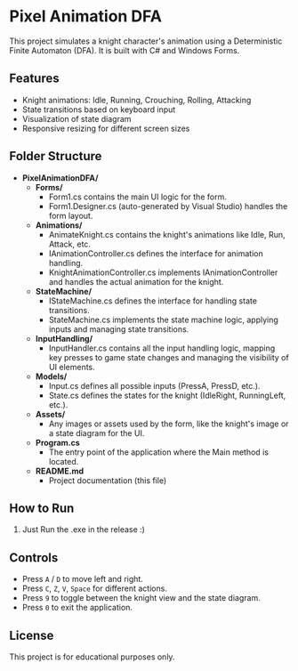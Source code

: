 # Pixel Animation DFA

This project simulates a knight character's animation using a Deterministic Finite Automaton (DFA).
It is built with C# and Windows Forms.

## Features

- Knight animations: Idle, Running, Crouching, Rolling, Attacking
- State transitions based on keyboard input
- Visualization of state diagram
- Responsive resizing for different screen sizes

## Folder Structure

- **PixelAnimationDFA/**
	- **Forms/**
		- Form1.cs contains the main UI logic for the form.
		- Form1.Designer.cs (auto-generated by Visual Studio) handles the form layout.
	- **Animations/**
		- AnimateKnight.cs contains the knight's animations like Idle, Run, Attack, etc.
		- IAnimationController.cs defines the interface for animation handling.
		- KnightAnimationController.cs implements IAnimationController and handles the actual animation for the knight.
	- **StateMachine/**
		- IStateMachine.cs defines the interface for handling state transitions.
		- StateMachine.cs implements the state machine logic, applying inputs and managing state transitions.
	- **InputHandling/**
		- InputHandler.cs contains all the input handling logic, mapping key presses to game state changes and managing the visibility of UI elements.
	- **Models/**
		- Input.cs defines all possible inputs (PressA, PressD, etc.).
		- State.cs defines the states for the knight (IdleRight, RunningLeft, etc.).
	- **Assets/**
		- Any images or assets used by the form, like the knight's image or a state diagram for the UI.
	- **Program.cs**
		- The entry point of the application where the Main method is located.
	- **README.md**
		- Project documentation (this file)
	
## How to Run

1. Just Run the .exe in the release :)

## Controls

- Press `A` / `D` to move left and right.
- Press `C`, `Z`, `V`, `Space` for different actions.
- Press `9` to toggle between the knight view and the state diagram.
- Press `0` to exit the application.

## License

This project is for educational purposes only.
